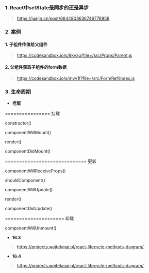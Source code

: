 ### 1. React中setState是同步的还是异步

> https://juejin.cn/post/6844903636749778958



### 2. 案例

#### 1. 子组件传值给父组件

> https://codesandbox.io/s/8kvzu?file=/src/Props/Parent.js


#### 2. 父组件获取子组件的form数据

> https://codesandbox.io/s/mvv1f?file=/src/FormRef/index.js




### 3. 生命周期

- **老版**

================ 挂载

constructor()

componentWillMount()

render()

componentDidMount()

============================= 更新

componentWillReceiveProps()

shouldComponent()

componentWillUpdate()

render()

componentDidUpdate()


=====================  卸载

componentWillUnmount()


- **16.3**

> https://projects.wojtekmaj.pl/react-lifecycle-methods-diagram/

- **16.4**

> https://projects.wojtekmaj.pl/react-lifecycle-methods-diagram/